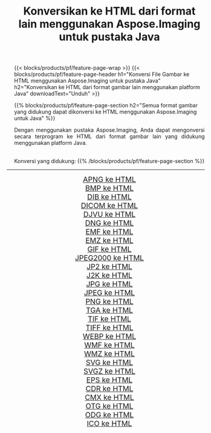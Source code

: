 ﻿---
title: Konversikan ke HTML dari format lain menggunakan Aspose.Imaging untuk pustaka Java 
weight: 3920
url: /id/java/conversion/to/html/ 
lang: id
langdirlevel: 2
locales: zh-hans,ja,it,ru,de,es,fr,nl,id,lt,pl,pt,vi,tr,ko,zh-hant,ar,hi,th,sv,cs,uk,he
description: Menggunakan Aspose.Imaging Anda dapat mengonversi ke HTML dari format lain menggunakan Java
---

{{< blocks/products/pf/feature-page-wrap >}}
{{< blocks/products/pf/feature-page-header h1="Konversi File Gambar ke HTML menggunakan Aspose.Imaging untuk pustaka Java" h2="Konversikan ke HTML dari format gambar lain menggunakan platform Java" downloadText="Unduh" >}}


{{% blocks/products/pf/feature-page-section  h2="Semua format gambar yang didukung dapat dikonversi ke HTML menggunakan Aspose.Imaging untuk Java" %}}
<p align=justify>Dengan menggunakan pustaka Aspose.Imaging, Anda dapat mengonversi secara terprogram ke HTML dari format gambar lain yang didukung menggunakan platform Java.</p>
<br/>
Konversi yang didukung:
{{% /blocks/products/pf/feature-page-section %}}
<div class="container-fluid productfamilypage bg-gray">
    <div class="convertypes bg-gray agp-content section">
        <div class="container">
		<hr style="margin-left:-20px;"/>
		<div class="row other-converters" style="gap: 10px;font-size: 19px;text-align:center;">
		    <div class='col-md-2 other-converter remove-lp remove-rp'><a href="/imaging/id/java/conversion/apng-to-html/" style="padding:15px;">APNG ke HTML</a></div>
<div class='col-md-2 other-converter remove-lp remove-rp'><a href="/imaging/id/java/conversion/bmp-to-html/" style="padding:15px;">BMP ke HTML</a></div>
<div class='col-md-2 other-converter remove-lp remove-rp'><a href="/imaging/id/java/conversion/dib-to-html/" style="padding:15px;">DIB ke HTML</a></div>
<div class='col-md-2 other-converter remove-lp remove-rp'><a href="/imaging/id/java/conversion/dicom-to-html/" style="padding:15px;">DICOM ke HTML</a></div>
<div class='col-md-2 other-converter remove-lp remove-rp'><a href="/imaging/id/java/conversion/djvu-to-html/" style="padding:15px;">DJVU ke HTML</a></div>
<div class='col-md-2 other-converter remove-lp remove-rp'><a href="/imaging/id/java/conversion/dng-to-html/" style="padding:15px;">DNG ke HTML</a></div>
<div class='col-md-2 other-converter remove-lp remove-rp'><a href="/imaging/id/java/conversion/emf-to-html/" style="padding:15px;">EMF ke HTML</a></div>
<div class='col-md-2 other-converter remove-lp remove-rp'><a href="/imaging/id/java/conversion/emz-to-html/" style="padding:15px;">EMZ ke HTML</a></div>
<div class='col-md-2 other-converter remove-lp remove-rp'><a href="/imaging/id/java/conversion/gif-to-html/" style="padding:15px;">GIF ke HTML</a></div>
<div class='col-md-2 other-converter remove-lp remove-rp'><a href="/imaging/id/java/conversion/jpeg2000-to-html/" style="padding:15px;">JPEG2000 ke HTML</a></div>
<div class='col-md-2 other-converter remove-lp remove-rp'><a href="/imaging/id/java/conversion/jp2-to-html/" style="padding:15px;">JP2 ke HTML</a></div>
<div class='col-md-2 other-converter remove-lp remove-rp'><a href="/imaging/id/java/conversion/j2k-to-html/" style="padding:15px;">J2K ke HTML</a></div>
<div class='col-md-2 other-converter remove-lp remove-rp'><a href="/imaging/id/java/conversion/jpg-to-html/" style="padding:15px;">JPG ke HTML</a></div>
<div class='col-md-2 other-converter remove-lp remove-rp'><a href="/imaging/id/java/conversion/jpeg-to-html/" style="padding:15px;">JPEG ke HTML</a></div>
<div class='col-md-2 other-converter remove-lp remove-rp'><a href="/imaging/id/java/conversion/png-to-html/" style="padding:15px;">PNG ke HTML</a></div>
<div class='col-md-2 other-converter remove-lp remove-rp'><a href="/imaging/id/java/conversion/tga-to-html/" style="padding:15px;">TGA ke HTML</a></div>
<div class='col-md-2 other-converter remove-lp remove-rp'><a href="/imaging/id/java/conversion/tif-to-html/" style="padding:15px;">TIF ke HTML</a></div>
<div class='col-md-2 other-converter remove-lp remove-rp'><a href="/imaging/id/java/conversion/tiff-to-html/" style="padding:15px;">TIFF ke HTML</a></div>
<div class='col-md-2 other-converter remove-lp remove-rp'><a href="/imaging/id/java/conversion/webp-to-html/" style="padding:15px;">WEBP ke HTML</a></div>
<div class='col-md-2 other-converter remove-lp remove-rp'><a href="/imaging/id/java/conversion/wmf-to-html/" style="padding:15px;">WMF ke HTML</a></div>
<div class='col-md-2 other-converter remove-lp remove-rp'><a href="/imaging/id/java/conversion/wmz-to-html/" style="padding:15px;">WMZ ke HTML</a></div>
<div class='col-md-2 other-converter remove-lp remove-rp'><a href="/imaging/id/java/conversion/svg-to-html/" style="padding:15px;">SVG ke HTML</a></div>
<div class='col-md-2 other-converter remove-lp remove-rp'><a href="/imaging/id/java/conversion/svgz-to-html/" style="padding:15px;">SVGZ ke HTML</a></div>
<div class='col-md-2 other-converter remove-lp remove-rp'><a href="/imaging/id/java/conversion/eps-to-html/" style="padding:15px;">EPS ke HTML</a></div>
<div class='col-md-2 other-converter remove-lp remove-rp'><a href="/imaging/id/java/conversion/cdr-to-html/" style="padding:15px;">CDR ke HTML</a></div>
<div class='col-md-2 other-converter remove-lp remove-rp'><a href="/imaging/id/java/conversion/cmx-to-html/" style="padding:15px;">CMX ke HTML</a></div>
<div class='col-md-2 other-converter remove-lp remove-rp'><a href="/imaging/id/java/conversion/otg-to-html/" style="padding:15px;">OTG ke HTML</a></div>
<div class='col-md-2 other-converter remove-lp remove-rp'><a href="/imaging/id/java/conversion/odg-to-html/" style="padding:15px;">ODG ke HTML</a></div>
<div class='col-md-2 other-converter remove-lp remove-rp'><a href="/imaging/id/java/conversion/ico-to-html/" style="padding:15px;">ICO ke HTML</a></div>
                </div>
        </div>
    </div>
</div>
<br/>


